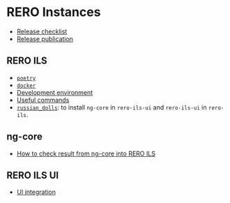 # RERO Instances

- [Release checklist](release-checklist.md)
- [Release publication](release-publication.md)

## RERO ILS

- [`poetry`](poetry.md)
- [`docker`](docker.md)
- [Development environment](rero-ils/dev_installation.md)
- [Useful commands](rero-instances/useful-commands.md)
- [`russian_dolls`][1]: to install `ng-core` in `rero-ils-ui` and `rero-ils-ui`
  in `rero-ils`.

[1]: https://github.com/rero/rero-ils/blob/dev/scripts/russian_dolls

## ng-core

- [How to check result from ng-core into RERO ILS](ng-core/ng-core-integration.md)

## RERO ILS UI

- [UI integration](rero-ils-ui/ui-integration.md)
